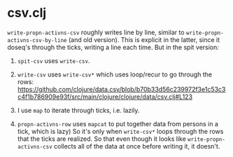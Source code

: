 csv.clj
=======

`write-propn-activns-csv` roughly writes line by line, similar to
`write-propn-activns-csv-by-line` (and old version).  This is explicit
in the latter, since it doseq's through the ticks, writing a line each
time.  But in the spit version:

1. `spit-csv` uses `write-csv`.

2. `write-csv` uses `write-csv*` which uses loop/recur to go through the rows:
https://github.com/clojure/data.csv/blob/b70b33d56c239972f3e1c53c3c4f1b786909e93f/src/main/clojure/clojure/data/csv.clj#L123

3. I use `map` to iterate through ticks, i.e. lazily.

4.  `propn-activns-row` uses `mapcat` to put together data from persons
in a tick, which is lazy) So it's only when `write-csv*` loops through
the rows that the ticks are realized.  So that even though it looks like
`write-propn-activns-csv` collects all of the data at once before
writing it, it doesn't.
